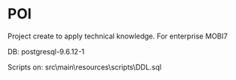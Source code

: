 # POI
Project create to apply technical knowledge. For enterprise MOBI7

DB: postgresql-9.6.12-1

Scripts on: src\main\resources\scripts\DDL.sql
